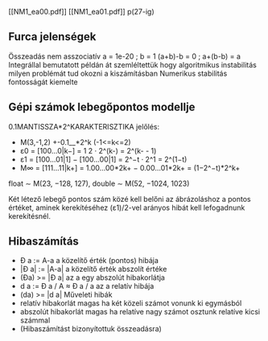 [[NM1_ea00.pdf]]
[[NM1_ea01.pdf]] p(27-ig)
## Furca jelenségek
Összeadás nem asszociatív
a = 1e-20 ; b = 1
(a+b)-b = 0 ; a+(b-b) = a
Integrállal bemutatott példán át szemléltettük hogy algoritmikus instabilitás milyen problémát tud okozni a kiszámításban
Numerikus stabilitás fontosságát kiemelte
## Gépi számok lebegőpontos modellje
0.1MANTISSZA\*2^KARAKTERISZTIKA
jelőlés:
- M(3,-1,2) +-0.1__\*2^k (-1<=k<=2)
- ε0 = \[100...0|k−] = 1 2 · 2^(k-) = 2^(k- - 1)
- ε1 = \[100...01|1] − \[100...00|1] = 2^−t · 2^1 = 2^(1−t)
- M∞ = \[111...11|k+] = 1.00...00\*2k+ − 0.00...01\*2k+ = (1−2^−t)\*2^k+

float ∼ M(23, −128, 127), double ∼ M(52, −1024, 1023)

Két létező lebegő pontos szám közé kell belőni az ábrázoláshoz a pontos értéket, aminek kerekítéséhez (ε1)/2-vel arányos hibát kell lefogadnunk kerekítésnél.

## Hibaszámítás
- Đ a := A-a a közelítő érték (pontos) hibája
- |Đ a| := |A-a| a közelítő érték abszolít értéke
- (Đa) >= |Đ a| az a egy abszolút hibakorlátja
- d a := Đ a / A ≈ Đ a / a az a relatív hibája
- (da) >= |d a|
Műveleti hibák
- relatív hibakorlát magas ha két közeli számot vonunk ki egymásból
- abszolút hibakorlát magas ha relatíve nagy számot osztunk relatíve kicsi számmal
- (Hibaszámítást bizonyítottuk összeadásra)
